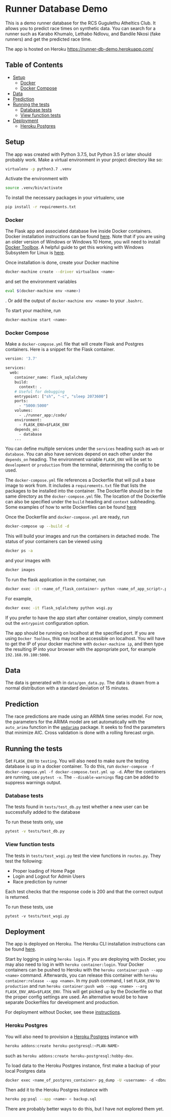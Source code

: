 # Runner Database Demo

This is a demo runner database for the RCS Gugulethu Atheltics Club. It allows you to predict race times on synthetic data. You can search for a runner such as Karabo Khumalo, Lethabo Ndlovu, and Bandile Nkosi (fake runners) and get the predicted race time.

The app is hosted on Heroku https://runner-db-demo.herokuapp.com/

## Table of Contents 
  * [Setup](#setup)
    + [Docker](#docker)
    + [Docker Compose](#docker-compose)
  * [Data](#data)
  * [Prediction](#prediction)
  * [Running the tests](#running-the-tests)
    + [Database tests](#database-test)
    + [View function tests](#view-function-tests)
  * [Deployment](#deployment)
    + [Heroku Postgres](#heroku-postgres)


## Setup
The app was created with Python 3.7.5, but Python 3.5 or later should probably work. Make a virtual environment in your project directory like so:
```bash
virtualenv -p python3.7 .venv
```
Activate the environment with 
```bash
source .venv/bin/activate
```
To install the necessary packages in your virtualenv, use 
```bash
pip install -r requirements.txt
```

### Docker
The Flask app and associated database live inside Docker containers. Docker installation instructions can be found [here](https://docs.docker.com/install/). Note that if you are using an older version of Windows or Windows 10 Home, you will need to install [Docker Toolbox](https://docs.docker.com/toolbox/toolbox_install_windows/). A helpful guide to get this working with Windows Subsystem for Linux is [here](https://nickjanetakis.com/blog/setting-up-docker-for-windows-and-wsl-to-work-flawlessly).

Once installation is done, create your Docker machine
```bash
docker-machine create --driver virtualbox <name>
```
and set the environment variables
```bash
eval $(docker-machine env <name>)
```
. Or add the output of `docker-machine env <name>` to your `.bashrc`. 

To start your machine, run 
```bash
docker-machine start <name>
```

### Docker Compose

Make a `docker-compose.yml` file that will create Flask and Postgres containers. Here is a snippet for the Flask container.
```dockerfile
version: '3.7' 

services:
  web:
    container_name: flask_sqlalchemy
    build: 
      context: .
    # Useful for debugging
    entrypoint: ["sh", "-c", "sleep 2073600"]
    ports:
      - "5000:5000"
    volumes:
      - ./runner_app:/code/
    environment: 
      - FLASK_ENV=$FLASK_ENV
    depends_on:
      - database  
    ...
```
You can define multiple services under the `services` heading such as `web` or `database`. You can also have services depend on each other under the `depends_on` heading. The environment variable `FLASK_ENV` will be set to `development` or `production` from the terminal, determining the config to be used.

The `docker-compose.yml` file references a Dockerfile that will pull a base image to work from. It includes a `requirements.txt` file that lists the packages to be installed into the container. The Dockerfile should be in the same directory as the `docker-compose.yml` file. The location of the Dockerfile can also be specified under the `build` heading and `context` subheading. Some examples of how to write Dockerfiles can be found [here](https://docs.docker.com/develop/develop-images/dockerfile_best-practices/)

Once the Dockerfile and `docker-compose.yml` are ready, run
```bash
docker-compose up --build -d
```
This will build your images and run the containers in detached mode. The status of your containers can be viewed using 

```bash
docker ps -a
```
and your images with 

```bash
docker images
```

To run the flask application in the container, run

```bash
docker exec -it <name_of_flask_container> python <name_of_app_script>.py
```

For example, 
```bash
docker exec -it flask_sqlalchemy python wsgi.py
```

If you prefer to have the app start after container creation, simply comment out the `entrypoint` configuration option. 

The app should be running on localhost at the specified port. If you are using `Docker Toolbox`, this may not be accessible on localhost. You will have to get the IP of your docker machine with `docker-machine ip`, and then type the resulting IP into your browser with the appropriate port, for example `192.168.99.100:5000`.

## Data 
The data is generated with in `data/gen_data.py`. The data is drawn from a normal distribution with a standard deviation of 15 minutes.

## Prediction
The race predictions are made using an ARIMA time series model. For now, the parameters for the ARIMA model are set automatically with the `auto_arima` function in the [`pmdarima`](https://alkaline-ml.com/pmdarima/modules/generated/pmdarima.arima.auto_arima.html) package. It seeks to find the parameters that minimize AIC. Cross validation is done with a rolling forecast orgin. 

## Running the tests

Set `FLASK_ENV` to `testing`. You will also need to make sure the testing database is up in a docker container. To do this, run `docker-compose -f docker-compose.yml -f docker-compose.test.yml up -d`. After the containers are running, use `pytest -v`. The `--disable-warnings` flag can be added to suppress warnings output.

### Database tests

The tests found in `tests/test_db.py` test whether a new user can be successfully added to the database

To run these tests only, use
```bash
pytest -v tests/test_db.py
```

### View function tests

The tests in `tests/test_wsgi.py` test the view functions in `routes.py`. They test the following:

- Proper loading of Home Page
- Login and Logout for Admin Users
- Race prediction by runner

Each test checks that the response code is 200 and that the correct output is returned.

To run these tests, use
```
pytest -v tests/test_wsgi.py
```

## Deployment

The app is deployed on Heroku. The Heroku CLI installation instructions can be found [here](https://devcenter.heroku.com/articles/heroku-cli).

Start by logging in using `heroku login`. If you are deploying with Docker, you may also need to log in with `heroku container:login`. Your Docker containers can be pushed to Heroku with the `heroku container:push --app <name>` command. Afterwards, you can release this container with `heroku container:release --app <name>`. In my push command, I set `FLASK_ENV` to `production` and run `heroku container:push web --app <name> --arg FLASK_ENV_ARG=$FLASK_ENV`. This will get picked up by the Dockerfile so that the proper config settings are used. An alternative would be to have separate Dockerfiles for development and production. 

For deployment without Docker, see these [instructions](https://devcenter.heroku.com/categories/deployment).

### Heroku Postgres
You will also need to provision a [Heroku Postgres](https://devcenter.heroku.com/articles/heroku-postgresql) instance with 

```bash
heroku addons:create heroku-postgresql:<PLAN-NAME>
```
such as `heroku addons:create heroku-postgresql:hobby-dev`.

To load data to the Heroku Postgres instance, first make a backup of your local Postgres data 

```bash
docker exec <name_of_postgres_container> pg_dump -U <username> -d <dbname> > backup.sql
```

Then add it to the Heroku Postgres instance with 
```bash
heroku pg:psql --app <name> < backup.sql
```

There are probably better ways to do this, but I have not explored them yet.
